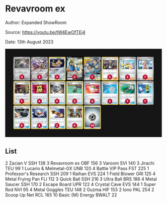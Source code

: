 # Revavroom ex

Author: Expanded ShowRoom

Source: <https://youtu.be/tW4EwOfTEj4>

Date: 13th August 2023

![decklist](../../images/OBF/Revavroom%20ex/1-%20Revavroom%20ex.png)

## List

2 Zacian V SSH 138
3 Revavroom ex OBF 156
3 Varoom SVI 140
3 Jirachi TEU 99
1 Lucario & Melmetal-GX UNB 120
4 Battle VIP Pass FST 225
1 Professor's Research SSH 209
1 Raihan EVS 224
1 Field Blower GRI 125
4 Metal Frying Pan FLI 112
3 Quick Ball SSH 216
3 Ultra Ball BRS 186
4 Metal Saucer SSH 170
2 Escape Board UPR 122
4 Crystal Cave EVS 144
1 Super Rod NVI 95
4 Metal Goggles TEU 148
2 Guzma HIF 153
2 Iono PAL 254
2 Scoop Up Net RCL 165
10 Basic {M} Energy BWALT 22
